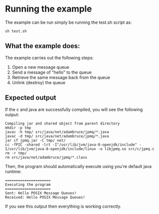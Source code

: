 # Running the example

The example can be run simply be running the test.sh script as:

```
sh test.sh
```

## What the example does:
The example carries out the following steps:
1. Open a new message queue
2. Send a message of "hello" to the queue
3. Retrieve the same message back from the queue
4. Unlink (destroy) the queue

## Expected output
If the c and java are successfully compiled, you will see the following output:
```
Compiling jar and shared object from parent directory
mkdir -p tmp
javac -h tmp/ src/java/net/adambruce/jpmq/*.java
javac -d tmp/ src/java/net/adambruce/jpmq/*.java
jar cf jpmq.jar -C tmp/ net/
cc -fPIC -shared -lrt -I"/usr/lib/jvm/java-8-openjdk/include" -I/usr/lib/jvm/java-8-openjdk/include/linux -o libjpmq.so src/c/jpmq.c
rm -r tmp/
rm src/java/net/adambruce/jpmq/*.class
```

Then, the program should automatically execute using you're default java runtime:
```
=====================
Executing the program
=====================
Sent: Hello POSIX Message Queues!
Received: Hello POSIX Message Queues!
```

If you see this output then everything is working correctly.
